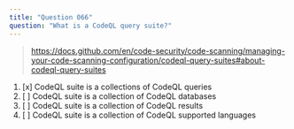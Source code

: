 ```yaml
---
title: "Question 066"
question: "What is a CodeQL query suite?"
---
```



> https://docs.github.com/en/code-security/code-scanning/managing-your-code-scanning-configuration/codeql-query-suites#about-codeql-query-suites
1. [x] CodeQL suite is a collections of CodeQL queries
1. [ ] CodeQL suite is a collection of CodeQL databases
1. [ ] CodeQL suite is a collection of CodeQL results
1. [ ] CodeQL suite is a collection of CodeQL supported languages
